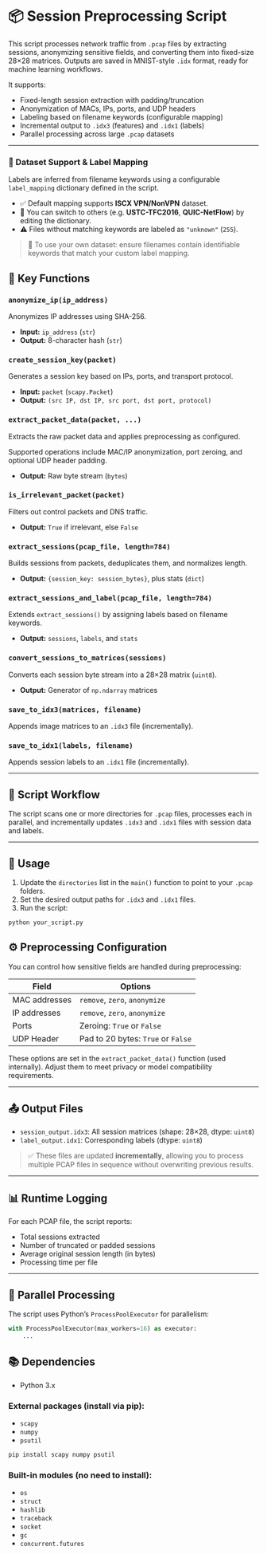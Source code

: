 # 📦 Session Preprocessing Script

This script processes network traffic from `.pcap` files by extracting sessions, anonymizing sensitive fields, and converting them into fixed-size 28×28 matrices. Outputs are saved in MNIST-style `.idx` format, ready for machine learning workflows.

It supports:
- Fixed-length session extraction with padding/truncation
- Anonymization of MACs, IPs, ports, and UDP headers
- Labeling based on filename keywords (configurable mapping)
- Incremental output to `.idx3` (features) and `.idx1` (labels)
- Parallel processing across large `.pcap` datasets

---

### 📂 Dataset Support & Label Mapping

Labels are inferred from filename keywords using a configurable `label_mapping` dictionary defined in the script.

- ✅ Default mapping supports **ISCX VPN/NonVPN** dataset.
- 🔄 You can switch to others (e.g. **USTC-TFC2016**, **QUIC-NetFlow**) by editing the dictionary.
- ⚠️ Files without matching keywords are labeled as `"unknown"` (`255`).

> 📌 To use your own dataset: ensure filenames contain identifiable keywords that match your custom label mapping.


## 🔧 Key Functions

### `anonymize_ip(ip_address)`
Anonymizes IP addresses using SHA-256.
- **Input:** `ip_address` (`str`)
- **Output:** 8-character hash (`str`)

### `create_session_key(packet)`
Generates a session key based on IPs, ports, and transport protocol.
- **Input:** `packet` (`scapy.Packet`)
- **Output:** `(src IP, dst IP, src port, dst port, protocol)`

### `extract_packet_data(packet, ...)`
Extracts the raw packet data and applies preprocessing as configured.

Supported operations include MAC/IP anonymization, port zeroing, and optional UDP header padding.

- **Output:** Raw byte stream (`bytes`)


### `is_irrelevant_packet(packet)`
Filters out control packets and DNS traffic.
- **Output:** `True` if irrelevant, else `False`

### `extract_sessions(pcap_file, length=784)`
Builds sessions from packets, deduplicates them, and normalizes length.
- **Output:** `{session_key: session_bytes}`, plus stats (`dict`)

### `extract_sessions_and_label(pcap_file, length=784)`
Extends `extract_sessions()` by assigning labels based on filename keywords.
- **Output:** `sessions`, `labels`, and `stats`

### `convert_sessions_to_matrices(sessions)`
Converts each session byte stream into a 28×28 matrix (`uint8`).
- **Output:** Generator of `np.ndarray` matrices

### `save_to_idx3(matrices, filename)`
Appends image matrices to an `.idx3` file (incrementally).

### `save_to_idx1(labels, filename)`
Appends session labels to an `.idx1` file (incrementally).

---

## 🚀 Script Workflow

The script scans one or more directories for `.pcap` files, processes each in parallel, and incrementally updates `.idx3` and `.idx1` files with session data and labels.

---

## 📁 Usage

1. Update the `directories` list in the `main()` function to point to your `.pcap` folders.
2. Set the desired output paths for `.idx3` and `.idx1` files.
3. Run the script:
```bash
python your_script.py
```
## ⚙️ Preprocessing Configuration

You can control how sensitive fields are handled during preprocessing:

| Field           | Options                        |
|-----------------|--------------------------------|
| MAC addresses   | `remove`, `zero`, `anonymize`  |
| IP addresses    | `remove`, `zero`, `anonymize`  |
| Ports           | Zeroing: `True` or `False`     |
| UDP Header      | Pad to 20 bytes: `True` or `False` |

These options are set in the `extract_packet_data()` function (used internally). Adjust them to meet privacy or model compatibility requirements.

---

## 📤 Output Files

- `session_output.idx3`: All session matrices (shape: 28×28, dtype: `uint8`)
- `label_output.idx1`: Corresponding labels (dtype: `uint8`)

> ✅ These files are updated **incrementally**, allowing you to process multiple PCAP files in sequence without overwriting previous results.

---

## 📊 Runtime Logging

For each PCAP file, the script reports:

- Total sessions extracted
- Number of truncated or padded sessions
- Average original session length (in bytes)
- Processing time per file

---

## 🧵 Parallel Processing

The script uses Python’s `ProcessPoolExecutor` for parallelism:
```python
with ProcessPoolExecutor(max_workers=16) as executor:
    ...
```

## 📚 Dependencies

- Python 3.x

### External packages (install via pip):

- `scapy`
- `numpy`
- `psutil`

```bash
pip install scapy numpy psutil
```

### Built-in modules (no need to install):

- `os`  
- `struct`  
- `hashlib`  
- `traceback`  
- `socket`  
- `gc`  
- `concurrent.futures`



